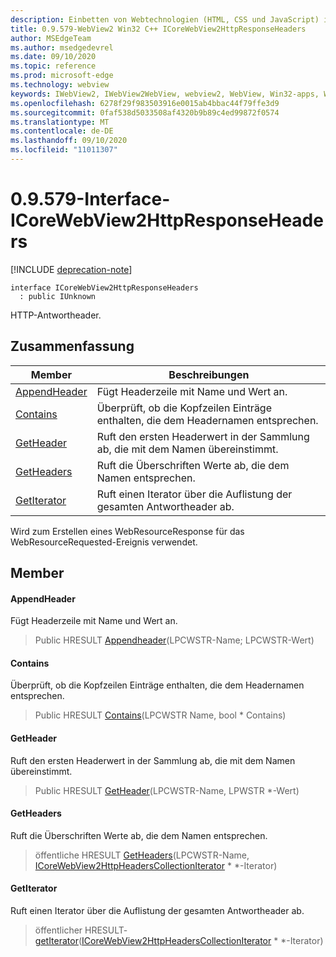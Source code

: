 ```yaml
---
description: Einbetten von Webtechnologien (HTML, CSS und JavaScript) in ihre systemeigenen Anwendungen mit dem Microsoft Edge WebView2-Steuerelement
title: 0.9.579-WebView2 Win32 C++ ICoreWebView2HttpResponseHeaders
author: MSEdgeTeam
ms.author: msedgedevrel
ms.date: 09/10/2020
ms.topic: reference
ms.prod: microsoft-edge
ms.technology: webview
keywords: IWebView2, IWebView2WebView, webview2, WebView, Win32-apps, Win32, Edge, ICoreWebView2, ICoreWebView2Controller, Browser-Steuerelement, Edge-HTML, ICoreWebView2HttpResponseHeaders
ms.openlocfilehash: 6278f29f983503916e0015ab4bbac44f79ffe3d9
ms.sourcegitcommit: 0faf538d5033508af4320b9b89c4ed99872f0574
ms.translationtype: MT
ms.contentlocale: de-DE
ms.lasthandoff: 09/10/2020
ms.locfileid: "11011307"
---
```

# 0.9.579-Interface-ICoreWebView2HttpResponseHeaders 

[!INCLUDE [deprecation-note](../../includes/deprecation-note.md)]

```
interface ICoreWebView2HttpResponseHeaders
  : public IUnknown
```

HTTP-Antwortheader.

## Zusammenfassung

 Member                        | Beschreibungen
--------------------------------|---------------------------------------------
[AppendHeader](#appendheader) | Fügt Headerzeile mit Name und Wert an.
[Contains](#contains) | Überprüft, ob die Kopfzeilen Einträge enthalten, die dem Headernamen entsprechen.
[GetHeader](#getheader) | Ruft den ersten Headerwert in der Sammlung ab, die mit dem Namen übereinstimmt.
[GetHeaders](#getheaders) | Ruft die Überschriften Werte ab, die dem Namen entsprechen.
[GetIterator](#getiterator) | Ruft einen Iterator über die Auflistung der gesamten Antwortheader ab.

Wird zum Erstellen eines WebResourceResponse für das WebResourceRequested-Ereignis verwendet.

## Member

#### AppendHeader 

Fügt Headerzeile mit Name und Wert an.

> Public HRESULT [Appendheader](#appendheader)(LPCWSTR-Name; LPCWSTR-Wert)

#### Contains 

Überprüft, ob die Kopfzeilen Einträge enthalten, die dem Headernamen entsprechen.

> Public HRESULT [Contains](#contains)(LPCWSTR Name, bool * Contains)

#### GetHeader 

Ruft den ersten Headerwert in der Sammlung ab, die mit dem Namen übereinstimmt.

> Public HRESULT [GetHeader](#getheader)(LPCWSTR-Name, LPWSTR *-Wert)

#### GetHeaders 

Ruft die Überschriften Werte ab, die dem Namen entsprechen.

> öffentliche HRESULT [GetHeaders](#getheaders)(LPCWSTR-Name, [ICoreWebView2HttpHeadersCollectionIterator](icorewebview2httpheaderscollectioniterator.md) * *-Iterator)

#### GetIterator 

Ruft einen Iterator über die Auflistung der gesamten Antwortheader ab.

> öffentlicher HRESULT- [getIterator](#getiterator)([ICoreWebView2HttpHeadersCollectionIterator](icorewebview2httpheaderscollectioniterator.md) * *-Iterator)

